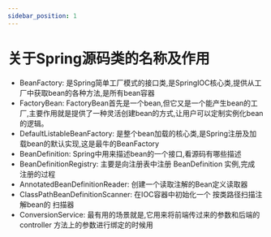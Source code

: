 ```yaml
---
sidebar_position: 1
---
```


# 关于Spring源码类的名称及作用

* BeanFactory: 是Spring简单工厂模式的接口类,是SpringIOC核心类,提供从工厂中获取bean的各种方法,是所有bean容器
* FactoryBean: FactoryBean首先是一个bean,但它又是一个能产生bean的工厂,主要作用就是提供了一种灵活创建bean的方式,让用户可以定制实例化bean的逻辑。
* DefaultListableBeanFactory: 是整个bean加载的核心类,是Spring注册及加载bean的默认实现,这是最牛的BeanFactory
* BeanDefinition: Spring中用来描述bean的一个接口,看源码有哪些描述
* BeanDefinitionRegistry: 主要是向注册表中注册 BeanDefinition 实例,完成 注册的过程
* AnnotatedBeanDefinitionReader: 创建一个读取注解的Bean定义读取器
* ClassPathBeanDefinitionScanner: 在IOC容器中初始化一个 按类路径扫描注解bean的 扫描器
* ConversionService: 最有用的场景就是,它用来将前端传过来的参数和后端的 controller 方法上的参数进行绑定的时候用

